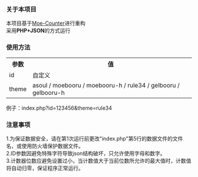 ### 关于本项目
本项目基于[Moe-Counter](https://github.com/journey-ad/Moe-Counter)进行重构<br>
采用<strong>PHP+JSON</strong>的方式运行

### 使用方法
<table>
  <tr>
    <th>参数</th>
    <th>值</th>
  </tr>
  <tr>
    <td>id</td>
    <td>自定义</td>
  </tr>
  <tr>
    <td>theme</td>
    <td>asoul / moebooru / moebooru-h / rule34 / gelbooru / gelbooru-h</td>
  </tr>
</table>
例子：index.php?id=123456&theme=rule34

### 注意事项
1.为保证数据安全，请在第1次运行前更改"index.php"第5行的数据文件的文件名，或使用防火墙保护数据文件。<br>
2.ID参数因避免特殊字符导致json结构破坏，只允许使用字母和数字。<br>
3.计数器位数应避免设置过小，当计数值大于当前位数所允许的最大值时，计数值将自动归零，保证程序正常运行。